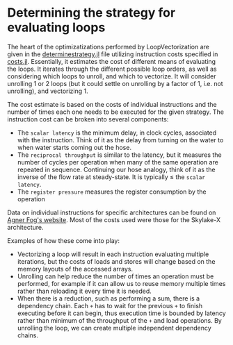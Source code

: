 # Determining the strategy for evaluating loops

The heart of the optimizatizations performed by LoopVectorization are given in the [determinestrategy.jl](https://github.com/JuliaSIMD/LoopVectorization.jl/blob/master/src/determinestrategy.jl) file utilizing instruction costs specified in [costs.jl](https://github.com/JuliaSIMD/LoopVectorization.jl/blob/master/src/costs.jl).
Essentially, it estimates the cost of different means of evaluating the loops. It iterates through the different possible loop orders, as well as considering which loops to unroll, and which to vectorize. It will consider unrolling 1 or 2 loops (but it could settle on unrolling by a factor of 1, i.e. not unrolling), and vectorizing 1.

The cost estimate is based on the costs of individual instructions and the number of times each one needs to be executed for the given strategy. The instruction cost can be broken into several components:

- The `scalar latency` is the minimum delay, in clock cycles, associated with the instruction. Think of it as the delay from turning on the water to when water starts coming out the hose.
- The `reciprocal throughput` is similar to the latency, but it measures the number of cycles per operation when many of the same operation are repeated in sequence.  Continuing our hose analogy, think of it as the inverse of the flow rate at steady-state. It is typically ≤ the `scalar latency`.
- The `register pressure` measures the register consumption by the operation

Data on individual instructions for specific architectures can be found on [Agner Fog's website](https://agner.org/optimize/instruction_tables.pdf). Most of the costs used were those for the Skylake-X architecture.

Examples of how these come into play:
- Vectorizing a loop will result in each instruction evaluating multiple iterations, but the costs of loads and stores will change based on the memory layouts of the accessed arrays.
- Unrolling can help reduce the number of times an operation must be performed, for example if it can allow us to reuse memory multiple times rather than reloading it every time it is needed.
- When there is a reduction, such as performing a sum, there is a dependency chain. Each `+` has to wait for the previous `+` to finish executing before it can begin, thus execution time is bounded by latency rather than minimum of the throughput of the `+` and load operations. By unrolling the loop, we can create multiple independent dependency chains.



